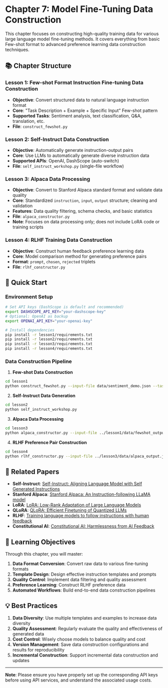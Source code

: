 # Chapter 7: Model Fine-Tuning Data Construction

This chapter focuses on constructing high-quality training data for various large language model fine-tuning methods. It covers everything from basic Few-shot format to advanced preference learning data construction techniques.

## 📚 Chapter Structure

### Lesson 1: Few-shot Format Instruction Fine-tuning Data Construction
- **Objective**: Convert structured data to natural language instruction format
- **Core**: "Task Description + Example + Specific Input" Few-shot pattern
- **Supported Tasks**: Sentiment analysis, text classification, Q&A, translation, etc.
- **File**: `construct_fewshot.py`

### Lesson 2: Self-Instruct Data Construction  
- **Objective**: Automatically generate instruction-output pairs
- **Core**: Use LLMs to automatically generate diverse instruction data
- **Supported APIs**: OpenAI, DashScope (auto-switch)
- **File**: `self_instruct_workshop.py` (single-file workflow)

### Lesson 3: Alpaca Data Processing
- **Objective**: Convert to Stanford Alpaca standard format and validate data quality
- **Core**: Standardized `instruction`, `input`, `output` structure; cleaning and validation
- **Features**: Data quality filtering, schema checks, and basic statistics
- **File**: `alpaca_constructor.py`
- **Note**: Focuses on data processing only; does not include LoRA code or training scripts

### Lesson 4: RLHF Training Data Construction
- **Objective**: Construct human feedback preference learning data
- **Core**: Model comparison method for generating preference pairs
- **Format**: `prompt`, `chosen`, `rejected` triplets
- **File**: `rlhf_constructor.py`



## 🚀 Quick Start

### Environment Setup
```bash
# Set API keys (DashScope is default and recommended)
export DASHSCOPE_API_KEY="your-dashscope-key"
# Optional: OpenAI as backup
export OPENAI_API_KEY="your-openai-key"

# Install dependencies
pip install -r lesson1/requirements.txt
pip install -r lesson2/requirements.txt
pip install -r lesson3/requirements.txt
pip install -r lesson4/requirements.txt

```

### Data Construction Pipeline

1. **Few-shot Data Construction**
```bash
cd lesson1
python construct_fewshot.py --input-file data/sentiment_demo.json --task-type sentiment --output-path data/fewshot_output.jsonl
```

2. **Self-Instruct Data Generation**
```bash
cd lesson2
python self_instruct_workshop.py
```

3. **Alpaca Data Processing**
```bash
cd lesson3
python alpaca_constructor.py --input-file ../lesson1/data/fewshot_output.jsonl --output-path data/alpaca_output.jsonl
```

4. **RLHF Preference Pair Construction**
```bash
cd lesson4
python rlhf_constructor.py --input-file ../lesson3/data/alpaca_output.jsonl --method model_comparison --high-model qwen-plus --low-model qwen-turbo --output-path data/rlhf_output.jsonl
```



## 📖 Related Papers

- **Self-Instruct**: [Self-Instruct: Aligning Language Model with Self Generated Instructions](https://arxiv.org/abs/2212.10560)
- **Stanford Alpaca**: [Stanford Alpaca: An Instruction-following LLaMA model](https://github.com/tatsu-lab/stanford_alpaca)
- **LoRA**: [LoRA: Low-Rank Adaptation of Large Language Models](https://arxiv.org/abs/2106.09685)
- **QLoRA**: [QLoRA: Efficient Finetuning of Quantized LLMs](https://arxiv.org/abs/2305.14314)
- **RLHF**: [Training language models to follow instructions with human feedback](https://arxiv.org/abs/2203.02155)
- **Constitutional AI**: [Constitutional AI: Harmlessness from AI Feedback](https://arxiv.org/abs/2212.08073)

## 🎯 Learning Objectives

Through this chapter, you will master:

1. **Data Format Conversion**: Convert raw data to various fine-tuning formats
2. **Template Design**: Design effective instruction templates and prompts
3. **Quality Control**: Implement data filtering and quality assessment
4. **Preference Learning**: Construct RLHF preference data
5. **Automated Workflows**: Build end-to-end data construction pipelines

## 💡 Best Practices

1. **Data Diversity**: Use multiple templates and examples to increase data diversity
2. **Quality Assessment**: Regularly evaluate the quality and effectiveness of generated data
3. **Cost Control**: Wisely choose models to balance quality and cost
4. **Version Management**: Save data construction configurations and results for reproducibility
5. **Incremental Construction**: Support incremental data construction and updates

---

**Note**: Please ensure you have properly set up the corresponding API keys before using API services, and understand the associated usage costs.
